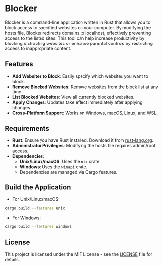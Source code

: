 # Blocker

Blocker is a command-line application written in Rust that allows you to block access to specified websites on your computer. By modifying the hosts file, Blocker redirects domains to localhost, effectively preventing access to the listed sites. This tool can help increase productivity by blocking distracting websites or enhance parental controls by restricting access to inappropriate content.

## Features

- **Add Websites to Block**: Easily specify which websites you want to block.
- **Remove Blocked Websites**: Remove websites from the block list at any time.
- **List Blocked Websites**: View all currently blocked websites.
- **Apply Changes**: Updates take effect immediately after applying changes.
- **Cross-Platform Support**: Works on Windows, macOS, Linux, and WSL.

## Requirements

- **Rust**: Ensure you have Rust installed. Download it from [rust-lang.org](https://www.rust-lang.org/tools/install).
- **Administrator Privileges**: Modifying the hosts file requires admin/root access.
- **Dependencies**:
  - **Unix/Linux/macOS**: Uses the `nix` crate.
  - **Windows**: Uses the `winapi` crate.
  - Dependencies are managed via Cargo features.

## Build the Application
- For Unix/Linux/macOS:
```bash
cargo build --features unix
```
- For Windows:
```bash
cargo build --features windows
```
## License

This project is licensed under the MIT License - see the [LICENSE](LICENSE) file for details.
